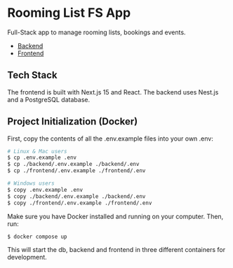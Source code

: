 # Rooming List FS App

Full-Stack app to manage rooming lists, bookings and events.


- [Backend](./backend)
- [Frontend](./frontend)

## Tech Stack

The frontend is built with Next.js 15 and React. The backend uses Nest.js and a PostgreSQL database.

## Project Initialization (Docker)

First, copy the contents of all the .env.example files into your own .env:

```bash
# Linux & Mac users
$ cp .env.example .env
$ cp ./backend/.env.example ./backend/.env
$ cp ./frontend/.env.example ./frontend/.env

# Windows users
$ copy .env.example .env
$ copy ./backend/.env.example ./backend/.env
$ copy ./frontend/.env.example ./frontend/.env
```

Make sure you have Docker installed and running on your computer. Then, run:

```bash
$ docker compose up
```

This will start the db, backend and frontend in three different containers for development.